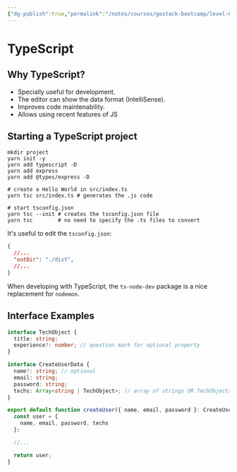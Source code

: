```yaml
---
{"dg-publish":true,"permalink":"/notes/courses/gostack-bootcamp/level-01/04-typescript/"}
---
```

# TypeScript

## Why TypeScript?

- Specially useful for development.
- The editor can show the data format (IntelliSense).
- Improves code maintenability.
- Allows using recent features of JS


## Starting a TypeScript project

```
mkdir project
yarn init -y
yarn add typescript -D
yarn add express
yarn add @types/express -D

# create a Hello World in src/index.ts
yarn tsc src/index.ts # generates the .js code

# start tsconfig.json
yarn tsc --init # creates the tsconfig.json file
yarn tsc        # no need to specify the .ts files to convert
```

It's useful to edit the `tsconfig.json`:
```json
{
  //...
  "outDir": "./dist",
  //...
}
```

When developing with TypeScript, the `ts-node-dev` package is a nice replacement for `nodemon`.


## Interface Examples

```ts
interface TechObject {
  title: string;
  experience?: number; // question mark for optional property
}

interface CreateUserData {
  name?: string; // optional
  email: string;
  password: string;
  techs: Array<string | TechObject>; // array of strings OR TechObjects
}

export default function createUser({ name, email, password }: CreateUserData) {
  const user = {
    name, email, password, techs
  };

  //...

  return user;
}
```
